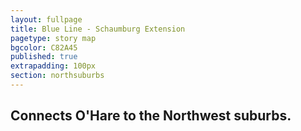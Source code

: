 ```yaml
---
layout: fullpage
title: Blue Line - Schaumburg Extension
pagetype: story map
bgcolor: C82A45
published: true
extrapadding: 100px
section: northsuburbs
---
```


## Connects O'Hare to the Northwest suburbs.
